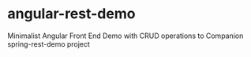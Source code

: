 # angular-rest-demo
Minimalist Angular Front End Demo with CRUD operations to Companion spring-rest-demo project
